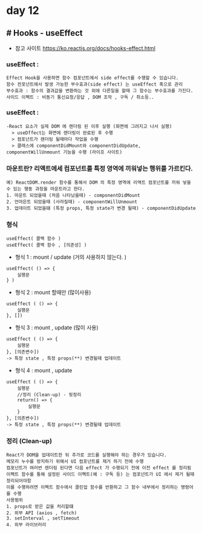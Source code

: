 # day 12
## # Hooks - useEffect
- 참고 사이트
https://ko.reactjs.org/docs/hooks-effect.html
### useEffect :  
```
Effect Hook을 사용하면 함수 컴포넌트에서 side effect를 수행할 수 있습니다.
함수 컨포넌트에서 발생 가능한 부수효과(side effect) 는 useEffect 훅으로 관리
부수효과 : 함수의 결과값을 변환하는 것 외에 다른일을 할때 그 함수는 부수효과를 가진다.
사이드 이펙트 : 비동기 통신요청/응답 , DOM 조작 , 구독 / 취소등..
```
### useEffect : 
```
-React 요소가 실제 DOM 에 렌더링 된 이후 실행 (화면에 그려지고 나서 실행)
  > useDffect는 화면에 렌더링이 완료된 후 수행
  > 컴포넌트가 렌더링 될때마다 작업을 수행
  > 클래스에 componentDidMount와 componentDidUpdate, componentWillUnmount 기능을 수행 (라이프 사이트)
```

### 마운트란? 리액트에세 컴포넌트를 특정 영역에 끼워넣는 행위를 가르킨다.
```
예) ReactDOM.render 함수를 통해서 DOM 의 특정 영역에 리액트 컴포넌트를 끼워 넣을 수 있는 행동 과정을 마운트라고 한다.
1. 마운트 되었을때 (처음 나타났을때) - componentDidMount
2. 언마은트 되었을때 (사라질때) - componentWillUnmount
3. 업데이트 되었을떄 (특정 props, 특정 state가 변경 될때) - componentDidUpdate
```

### 형식
```
useEffect( 콜백 함수 )
useEffect( 콜백 함수 , [의존성] )
```

- 형식 1  : mount / update (거의 사용하지 않는다. )
```
useEffect( () => {
    실행문
} )
```

- 형식 2 : mount 할때만 (많이사용)
```
useEffect ( () => {
    실행문
}, [])
```
- 형식 3 : mount , update (많이 사용)
```
useEffect ( () => {
    실행문
}, [의존변수])
-> 특정 state , 특정 props(**) 변경될때 업데이트
```
- 형식 4 : mount , update
```
useEffect ( () => {
    실행문
    //정리 (Clean-up) - 뒷정리
    return() => {
        실행문
    }
}, [의존변수])
-> 특정 state , 특정 props(**) 변경될때 업데이트
```

### 정리 (Clean-up) 
```
React가 DOM을 업데이트한 뒤 추가로 코드를 실행해야 하는 경우가 있습니다. 
메모리 누수를 방지하기 위해서 UI 컴포넌트를 제거 하기 전에 수행
컴포넌트가 여러번 렌더링 된다면 다음 effect 가 수행되기 전에 이전 effect 를 정리됨
이펙트 함수를 통해 설정된 사이드 이펙트(예 : 구독 등) 는 컴포넌트가 UI 에서 제거 될때 정리되어야함
이를 수행하려면 이펙트 함수에서 클린업 함수를 반환하고 그 함수 내부에서 정리하는 명령어를 수행
사용범위
1. props로 받은 값을 처리할떄
2. 외부 API (axios , fetch)
3. setInterval , setTimeout
4. 외부 라이브러리
```
